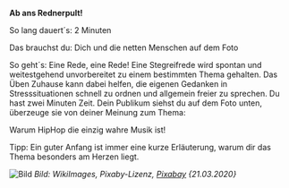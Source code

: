 **Ab ans Rednerpult!** 

So lang dauert´s: 2 Minuten

Das brauchst du: Dich und die netten Menschen auf dem Foto

So geht´s: Eine Rede, eine Rede! Eine Stegreifrede wird spontan und weitestgehend unvorbereitet zu einem bestimmten Thema gehalten. 
Das Üben Zuhause kann dabei helfen, die eigenen Gedanken in Stresssituationen schnell zu ordnen und allgemein freier zu sprechen. 
Du hast zwei Minuten Zeit. Dein Publikum siehst du auf dem Foto unten, überzeuge sie von deiner Meinung zum Thema:

Warum HipHop die einzig wahre Musik ist!

Tipp: Ein guter Anfang ist immer eine kurze Erläuterung, warum dir das Thema besonders am Herzen liegt. 

![Bild](https://cdn.pixabay.com/photo/2012/11/28/08/49/opera-67497_1280.jpg)
*Bild: WikiImages, Pixaby-Lizenz, [Pixabay](https://pixabay.com/de/photos/einstein-physiker-konferenz-solvay-67711/) {21.03.2020}*
